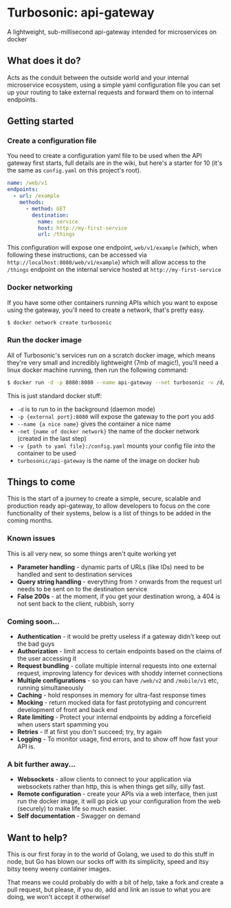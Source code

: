 # Turbosonic: api-gateway
A lightweight, sub-millisecond api-gateway intended for microservices on docker

## What does it do?
Acts as the conduit between the outside world and your internal microservice ecosystem, using a simple yaml configuration file you can set up your routing to take external requests and forward them on to internal endpoints.

## Getting started
### Create a configuration file
You need to create a configuration yaml file to be used when the API gateway first starts, full details are in the wiki, but here's a starter for 10 (it's the same as `config.yaml` on this project's root).

```yaml
name: /web/v1 
endpoints:
  - url: /example
    methods:
      - method: GET
        destination:
          name: service
          host: http://my-first-service
          url: /things
```

This configuration will expose one endpoint, `web/v1/example` (which, when following these instructions, can be accessed via `http://localhost:8080/web/v1/example`) which will allow access to the `/things` endpoint on the internal service hosted at `http://my-first-service`
### Docker networking
If you have some other containers running APIs which you want to expose using the gateway, you'll need to create a network, that's pretty easy.
```bash
$ docker network create turbosonic
```

### Run the docker image
All of Turbosonic's services run on a scratch docker image, which means they're very small and incredibly lightweight (7mb of magic!), you'll need a linux docker machine running, then run the following command:
```bash
$ docker run -d -p 8080:8080 --name api-gateway --net turbosonic -v /d/go/src/github.com/turbosonic/api-gateway/config.yaml:/config.yaml turbosonic/api-gateway
```
This is just standard docker stuff:
* `-d` is to run to in the background (daemon mode)
* `-p {external port}:8080` will expose the gateway to the port you add
* `--name {a nice name}` gives the container a nice name
* `-net {name of docker network}` the name of the docker network (created in the last step)
* `-v {path to yaml file}:/config.yaml` mounts your config file into the container to be used
* `turbosonic/api-gateway` is the name of the image on docker hub

## Things to come
This is the start of a journey to create a simple, secure, scalable and production ready api-gateway, to allow developers to focus on the core functionality of their systems, below is a list of things to be added in the coming months.

### Known issues
This is all very new, so some things aren't quite working yet
* **Parameter handling** - dynamic parts of URLs (like IDs) need to be handled and sent to destination services
* **Query string handling** - everything from `?` onwards from the request url needs to be sent on to the destination service
* **False 200s** - at the moment, if you get your destination wrong, a 404 is not sent back to the client, rubbish, sorry

### Coming soon...

* **Authentication** - it would be pretty useless if a gateway didn't keep out the bad guys
* **Authorization**  - limit access to certain endpoints based on the claims of the user accessing it
* **Request bundling** - collate multiple internal requests into one external request, improving latency for devices with shoddy internet connections
* **Multiple configurations** - so you can have `/web/v2` and `/mobile/v1` etc, running simultaneously
* **Caching** - hold responses in memory for ultra-fast response times
* **Mocking** - return mocked data for fast prototyping and concurrent development of front and back end
* **Rate limiting** - Protect your internal endpoints by adding a forcefield when users start spamming you
* **Retries** - If at first you don't succeed; try, try again
* **Logging** - To monitor usage, find errors, and to show off how fast your API is.

### A bit further away...
* **Websockets** - allow clients to connect to your application via websockets rather than http, this is when things get silly, silly fast.
* **Remote configuration** - create your APIs via a web interface, then just run the docker image, it will go pick up your configuration from the web (securely) to make life so much easier.
* **Self documentation** - Swagger on demand

## Want to help?
This is our first foray in to the world of Golang, we used to do this stuff in node, but Go has blown our socks off with its simplicity, speed and itsy bitsy teeny weeny container images.

That means we could probably do with a bit of help, take a fork and create a pull request, but please, if you do, add and link an issue to what you are doing, we won't accept it otherwise!